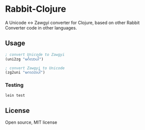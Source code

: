 # Rabbit-Clojure

A Unicode <-> Zawgyi converter for Clojure, based on other Rabbit Converter code
in other languages.

## Usage

```clojure
; convert Unicode to Zawgyi
(uni2zg "မင်္ဂလာပါ")

; convert Zawgyi to Unicode
(zg2uni "မဂၤလာပါ")
```

### Testing

```bash
lein test
```

## License

Open source, MIT license
